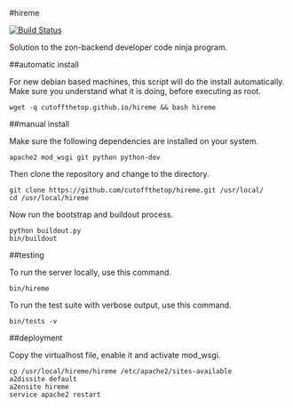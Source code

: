 #hireme

[![Build Status](https://travis-ci.org/cutoffthetop/hireme.png?branch=master)](https://travis-ci.org/cutoffthetop/hireme)

Solution to the zon-backend developer code ninja program.

##automatic install

For new debian based machines, this script will do the install automatically.    
Make sure you understand what it is doing, before executing as root.

    wget -q cutoffthetop.github.io/hireme && bash hireme

##manual install

Make sure the following dependencies are installed on your system.

    apache2 mod_wsgi git python python-dev

Then clone the repository and change to the directory.

    git clone https://github.com/cutoffthetop/hireme.git /usr/local/
    cd /usr/local/hireme

Now run the bootstrap and buildout process.

    python buildout.py
    bin/buildout

##testing

To run the server locally, use this command.

    bin/hireme

To run the test suite with verbose output, use this command.

    bin/tests -v

##deployment

Copy the virtualhost file, enable it and activate mod_wsgi.

    cp /usr/local/hireme/hireme /etc/apache2/sites-available
    a2dissite default 
    a2ensite hireme
    service apache2 restart
